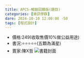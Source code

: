 ```yaml
---
title: APCS-暢銷回饋版(題目)
categories: [資訊學群]
dare: 2024-10-10 12:00:00 -50
tags: [程式設計]
---
```


- 價格:249(收取售價10%做公益用途)
- 書況:⭐⭐⭐⭐⭐(五顆為滿星)
- 賣家:陳X哲
![書籍封面](https://i4.momoshop.com.tw/1693064333/goodsimg/0009/211/776/9211776_R_m.webp)

